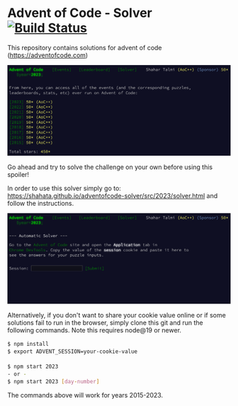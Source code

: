 # Advent of Code - Solver [![Build Status](https://github.com/shahata/adventofcode-solver/workflows/build/badge.svg)](#advent-of-code---solver-)

This repository contains solutions for advent of code (https://adventofcode.com)

<img width="1051" alt="image" src="src/static/screenshot-events.png">

Go ahead and try to solve the challenge on your own before using this spoiler!

In order to use this solver simply go to: https://shahata.github.io/adventofcode-solver/src/2023/solver.html and follow the instructions.

[<img width="1051" alt="image" src="src/static/screenshot-solver.png">](https://shahata.github.io/adventofcode-solver/src/2023/solver.html)

Alternatively, if you don't want to share your cookie value online or if some solutions fail to run in the browser, simply clone this git and run the following commands. Note this requires node@19 or newer.

```sh
$ npm install
$ export ADVENT_SESSION=your-cookie-value

$ npm start 2023
- or -
$ npm start 2023 [day-number]
```

The commands above will work for years 2015-2023.
